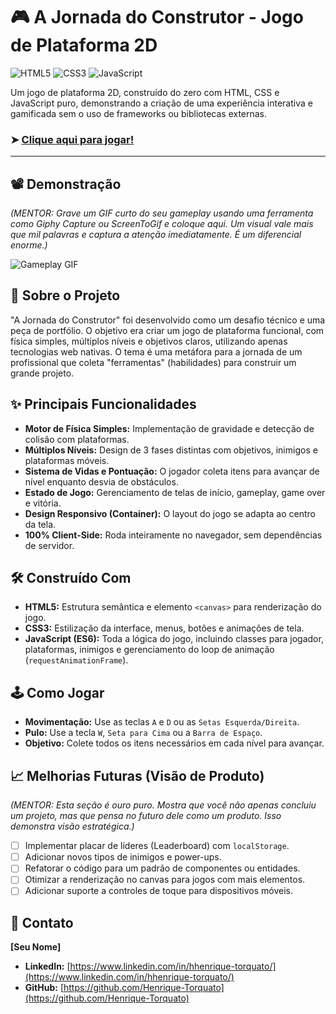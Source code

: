 # 🎮 A Jornada do Construtor - Jogo de Plataforma 2D

![HTML5](https://img.shields.io/badge/HTML5-E34F26?style=for-the-badge&logo=html5&logoColor=white) ![CSS3](https://img.shields.io/badge/CSS3-1572B6?style=for-the-badge&logo=css3&logoColor=white) ![JavaScript](https://img.shields.io/badge/JavaScript-F7DF1E?style=for-the-badge&logo=javascript&logoColor=black)

Um jogo de plataforma 2D, construído do zero com HTML, CSS e JavaScript puro, demonstrando a criação de uma experiência interativa e gamificada sem o uso de frameworks ou bibliotecas externas.

### ➤ [Clique aqui para jogar!](https://SEU-USUARIO.github.io/jornada-do-marceneiro/)

---

## 📽️ Demonstração

*(MENTOR: Grave um GIF curto do seu gameplay usando uma ferramenta como Giphy Capture ou ScreenToGif e coloque aqui. Um visual vale mais que mil palavras e captura a atenção imediatamente. É um diferencial enorme.)*

![Gameplay GIF](link-para-seu-gif-aqui.gif)

## 🎯 Sobre o Projeto

"A Jornada do Construtor" foi desenvolvido como um desafio técnico e uma peça de portfólio. O objetivo era criar um jogo de plataforma funcional, com física simples, múltiplos níveis e objetivos claros, utilizando apenas tecnologias web nativas. O tema é uma metáfora para a jornada de um profissional que coleta "ferramentas" (habilidades) para construir um grande projeto.

## ✨ Principais Funcionalidades

* **Motor de Física Simples:** Implementação de gravidade e detecção de colisão com plataformas.
* **Múltiplos Níveis:** Design de 3 fases distintas com objetivos, inimigos e plataformas móveis.
* **Sistema de Vidas e Pontuação:** O jogador coleta itens para avançar de nível enquanto desvia de obstáculos.
* **Estado de Jogo:** Gerenciamento de telas de início, gameplay, game over e vitória.
* **Design Responsivo (Container):** O layout do jogo se adapta ao centro da tela.
* **100% Client-Side:** Roda inteiramente no navegador, sem dependências de servidor.

## 🛠️ Construído Com

* **HTML5:** Estrutura semântica e elemento `<canvas>` para renderização do jogo.
* **CSS3:** Estilização da interface, menus, botões e animações de tela.
* **JavaScript (ES6):** Toda a lógica do jogo, incluindo classes para jogador, plataformas, inimigos e gerenciamento do loop de animação (`requestAnimationFrame`).

## 🕹️ Como Jogar

* **Movimentação:** Use as teclas `A` e `D` ou as `Setas Esquerda/Direita`.
* **Pulo:** Use a tecla `W`, `Seta para Cima` ou a `Barra de Espaço`.
* **Objetivo:** Colete todos os itens necessários em cada nível para avançar.

## 📈 Melhorias Futuras (Visão de Produto)

*(MENTOR: Esta seção é ouro puro. Mostra que você não apenas concluiu um projeto, mas que pensa no futuro dele como um produto. Isso demonstra visão estratégica.)*

* [ ] Implementar placar de líderes (Leaderboard) com `localStorage`.
* [ ] Adicionar novos tipos de inimigos e power-ups.
* [ ] Refatorar o código para um padrão de componentes ou entidades.
* [ ] Otimizar a renderização no canvas para jogos com mais elementos.
* [ ] Adicionar suporte a controles de toque para dispositivos móveis.

## 👤 Contato

**[Seu Nome]**

* **LinkedIn:** [https://www.linkedin.com/in/hhenrique-torquato/](https://www.linkedin.com/in/hhenrique-torquato/)
* **GitHub:** [https://github.com/Henrique-Torquato](https://github.com/Henrique-Torquato)

